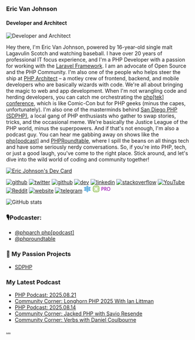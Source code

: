 ### Eric Van Johnson
#### Developer and Architect
![Developer and Architect](https://github.com/ericvanjohnson/ericvanjohnson/assets/89408/03e3e32b-0634-4ef7-9d8e-18bdf315883e)

Hey there, I'm Eric Van Johnson, powered by 16-year-old single malt Lagavulin Scotch and watching baseball. I have over 20 years of professional IT focus experience, and I'm a PHP Developer with a passion for working with the [Laravel Framework](https://laravel.com). I am an advocate of Open Source and the PHP Community. I'm also one of the people who helps steer the ship at [PHP Architect](https://phparch.com) – a motley crew of frontend, backend, and mobile developers who are basically wizards with code. We're all about bringing the magic to web and app development. When I'm not wrangling code and herding developers, you can catch me orchestrating the [php[tek] conference](https://phptek.io), which is like Comic-Con but for PHP geeks (minus the capes, unfortunately). I'm also one of the masterminds behind [San Diego PHP (SDPHP)](https://sdphp.com), a local gang of PHP enthusiasts who gather to swap stories, tricks, and the occasional meme. We're basically the Justice League of the PHP world, minus the superpowers. And if that's not enough, I'm also a podcast guy. You can hear me gabbing away on shows like the [php[podcast]](https://www.phparch.com/podcast-subscribe/) and [PHPRoundtable](https://phproundtable.com), where I spill the beans on all things tech and have some seriously nerdy conversations. So, if you're into PHP, tech, or just a good laugh, you've come to the right place. Stick around, and let's dive into the wild world of coding and community together!


<a href="https://app.daily.dev/shocm"><img src="https://api.daily.dev/devcards/v2/y7ct3dSEp45NFSALYHve6.png?type=wide&r=i6p" width="652" alt="Eric Johnson's Dev Card"/></a>


[<img src='https://cdn.jsdelivr.net/npm/simple-icons@3.0.1/icons/mastodon.svg' alt='github' height='20' rel='me'>](https://phparch.social/@eric)
[<img src='https://cdn.jsdelivr.net/npm/simple-icons@3.0.1/icons/twitter.svg' alt='twitter' height='20'>](https://twitter.com/shocm)
[<img src='https://cdn.jsdelivr.net/npm/simple-icons@3.0.1/icons/github.svg' alt='github' height='20'>](https://github.com/ericvanjohnson)  [<img src='https://cdn.jsdelivr.net/npm/simple-icons@3.0.1/icons/dev-dot-to.svg' alt='dev' height='20'>](https://dev.to/ericvanjohnson)  [<img src='https://cdn.jsdelivr.net/npm/simple-icons@3.0.1/icons/linkedin.svg' alt='linkedin' height='20'>](https://www.linkedin.com/in/vanjohnson/) [<img src='https://cdn.jsdelivr.net/npm/simple-icons@3.0.1/icons/stackoverflow.svg' alt='stackoverflow' height='20'>](https://stackoverflow.com/users/560190)  [<img src='https://cdn.jsdelivr.net/npm/simple-icons@3.0.1/icons/youtube.svg' alt='YouTube' height='20'>](https://www.youtube.com/channel/phpugly)  [<img src='https://cdn.jsdelivr.net/npm/simple-icons@3.0.1/icons/reddit.svg' alt='Reddit' height='20'>](https://www.reddit.com/user/shocm)  [<img src='https://cdn.jsdelivr.net/npm/simple-icons@3.0.1/icons/icloud.svg' alt='website' height='20'>](https://diegodev.com)  [<img src='https://cdn.jsdelivr.net/npm/simple-icons@3.0.1/icons/telegram.svg' alt='telegram' height='20'>](https://t.me/ericvanjohnson) <a href='https://archiveprogram.github.com/'><img src='https://raw.githubusercontent.com/acervenky/animated-github-badges/master/assets/acbadge.gif' width='20' height='20'></a> <a href='https://docs.github.com/en/developers'><img src='https://raw.githubusercontent.com/acervenky/animated-github-badges/master/assets/devbadge.gif' width='20' height='20'></a> <a href='https://github.com/pricing'><img src='https://raw.githubusercontent.com/acervenky/animated-github-badges/master/assets/pro.gif' width='25' height='20'></a>


![GitHub stats](https://github-readme-stats.vercel.app/api?username=ericvanjohnson&show_icons=true)  

 ### 🎙Podcaster: 
 - [@phparch php[podcast]](https://twitter.com/phparch)
 - [@phproundtable](https://twitter.com/phproundtable)
 
### 💙 My Passion Projects
- [SDPHP](https://twitter.com/sdphp)

### My Latest Podcast
<!-- BLOG-POST-LIST:START -->
- [PHP Podcast: 2025.08.21](https://www.phparch.com/podcast/php-podcast-2025-08-21/)
- [Community Corner: Longhorn PHP 2025 With Ian Littman](https://www.phparch.com/podcast/community-corner-longhorn-php-2025-with-ian-littman/)
- [PHP Podcast: 2025.08.14](https://www.phparch.com/podcast/php-podcast-2025-08-14/)
- [Community Corner: Jacked PHP with Savio Resende](https://www.phparch.com/podcast/community-corner-jacked-php-with-savio-resende/)
- [Community Corner: Verbs with Daniel Coulbourne](https://www.phparch.com/podcast/community-corner-verbs-with-daniel-coulbourne/)
<!-- BLOG-POST-LIST:END -->


<a rel="me" href="https://phparch.social/@eric">...</a>

